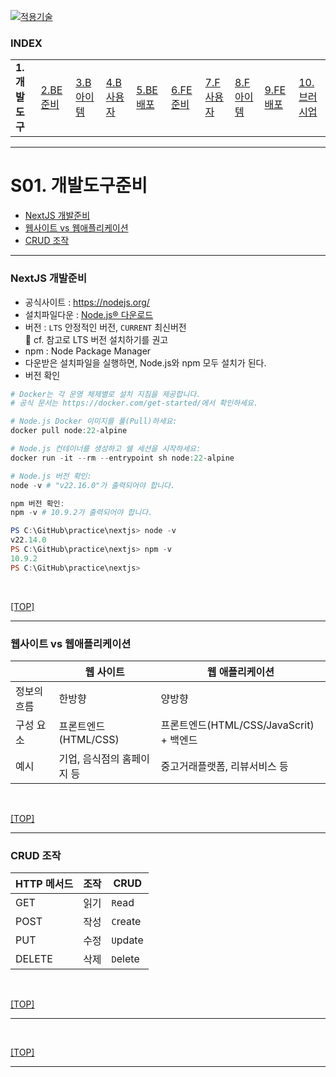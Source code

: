 [nextjs15]: readme.md
[![적용기술](https://skillicons.dev/icons?i=pr,nextjs,ts,react,vercel)][nextjs15]
 
### INDEX

<table>
  <tr>
    <td><b href="small_01.md">1.개발도구   </b></td>
    <td><a href="small_02.md">2.BE준비    </a></td>
    <td><a href="small_03.md">3.B아이템   </a></td>
    <td><a href="small_04.md">4.B사용자   </a></td>
    <td><a href="small_05.md">5.BE배포    </a></td>
    <td><a href="small_06.md">6.FE준비    </a></td>
    <td><a href="small_07.md">7.F사용자   </a></td>
    <td><a href="small_08.md">8.F아이템   </a></td>
    <td><a href="small_09.md">9.FE배포    </a></td>
    <td><a href="small_10.md">10.브러시업  </a></td>
  </tr>
</table>

---
# S01. 개발도구준비
- [NextJS 개발준비](#nextjs-개발준비)
- [웹사이트 vs 웹애플리케이션](#웹사이트-vs-웹애플리케이션)
- [CRUD 조작](#crud-조작)

---
### NextJS 개발준비

- 공식사이트 : https://nodejs.org/
- 설치파일다운 : [Node.js® 다운로드](https://nodejs.org/ko/download)
- 버전 : `LTS` 안정적인 버전, `CURRENT` 최신버전  <br/>
  🥰 cf. 참고로 LTS 버전 설치하기를 권고
- npm : Node Package Manager
- 다운받은 설치파일을 실행하면, Node.js와 npm 모두 설치가 된다.
- 버전 확인
```powershell
# Docker는 각 운영 체제별로 설치 지침을 제공합니다.
# 공식 문서는 https://docker.com/get-started/에서 확인하세요.

# Node.js Docker 이미지를 풀(Pull)하세요:
docker pull node:22-alpine

# Node.js 컨테이너를 생성하고 쉘 세션을 시작하세요:
docker run -it --rm --entrypoint sh node:22-alpine

# Node.js 버전 확인:
node -v # "v22.16.0"가 출력되어야 합니다.

npm 버전 확인:
npm -v # 10.9.2가 출력되어야 합니다.

```

```powershell
PS C:\GitHub\practice\nextjs> node -v
v22.14.0
PS C:\GitHub\practice\nextjs> npm -v
10.9.2
PS C:\GitHub\practice\nextjs>

```
<br/>

[[TOP]](#index)

---
### 웹사이트 vs 웹애플리케이션

|            | 웹 사이트 | 웹 애플리케이션 |
|------------|----------|--------------|
| 정보의 흐름 | 한방향     | 양방향        |
| 구성 요소   | 프론트엔드(HTML/CSS)     | 프론트엔드(HTML/CSS/JavaScrit) + 백엔드 | 
| 예시       | 기업, 음식점의 홈페이지 등 | 중고거래플랫폼, 리뷰서비스 등 |
<br/>

[[TOP]](#index)

---
### CRUD 조작

| HTTP 메서드 | 조작   | CRUD |
|------------|:-----:|---------|
| GET        | 읽기 | `R`ead   | 
| POST       | 작성 | `C`reate | 
| PUT        | 수정 | `U`pdate | 
| DELETE     | 삭제 | `D`elete | 
<br/>

[[TOP]](#index)

---
<br/>

[[TOP]](#index)

---